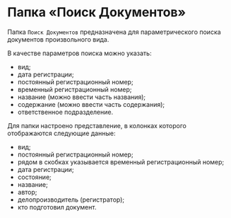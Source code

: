 # Папка «Поиск Документов»

Папка `Поиск Документов` предназначена для параметрического поиска документов произвольного вида.

В качестве параметров поиска можно указать:

- вид;
- дата регистрации;
- постоянный регистрационный номер;
- временный регистрационный номер;
- название (можно ввести часть названия);
- содержание (можно ввести часть содержания);
- ответственное подразделение.

Для папки настроено представление, в колонках которого отображаются следующие данные:

- вид;
- постоянный регистрационный номер;
- рядом в скобках указывается временный регистрационный номер;
- дата регистрации;
- состояние;
- название;
- автор;
- делопроизводитель (регистратор);
- кто подготовил документ.